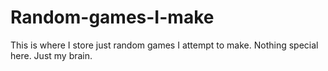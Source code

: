 # Random-games-I-make
This is where I store just random games I attempt to make. Nothing special here. Just my brain.
